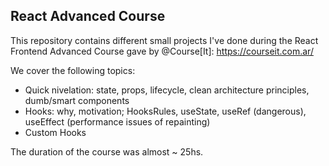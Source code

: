 ## React Advanced Course

This repository contains different small projects I've done during the React Frontend Advanced Course gave by @Course[It]: https://courseit.com.ar/

We cover the following topics:

* Quick nivelation: state, props, lifecycle, clean architecture principles, dumb/smart components
* Hooks: why, motivation; HooksRules, useState, useRef (dangerous), useEffect (performance issues of repainting)
* Custom Hooks

The duration of the course was almost ~ 25hs.

